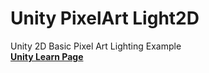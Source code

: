 # Unity PixelArt Light2D
Unity 2D Basic Pixel Art Lighting Example<br>
**[Unity Learn Page](https://learn.unity.com/project/pixelartlight2d)**

